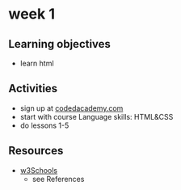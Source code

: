 # week 1


## Learning objectives

- learn html


## Activities

- sign up at [codedacademy.com](http://codeacademy.com)
- start with course Language skills: HTML&CSS
- do lessons 1-5


## Resources

- [w3Schools](http://www.w3schools.com/)
  - see References   